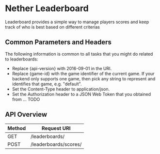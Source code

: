 # Nether Leaderboard

Leaderboard provides a simple way to manage players scores and keep track of who is best based on different criterias

## Common Parameters and Headers

The following information is common to all tasks that you might do related to leaderboards:

* Replace {api-version} with 2016-09-01 in the URI.
* Replace {game-id} with the game identifier of the current game. If your backend only supports one game, then pick any string to represent and identifies that game, e.g. "default".
* Set the Content-Type header to application/json.
* Set the Authorization header to a JSON Web Token that you obtained from ... TODO

## API Overview

Method  | Request URI
------- | -----------------------
GET     | /leaderboards/
POST    | /leaderboards/scores/